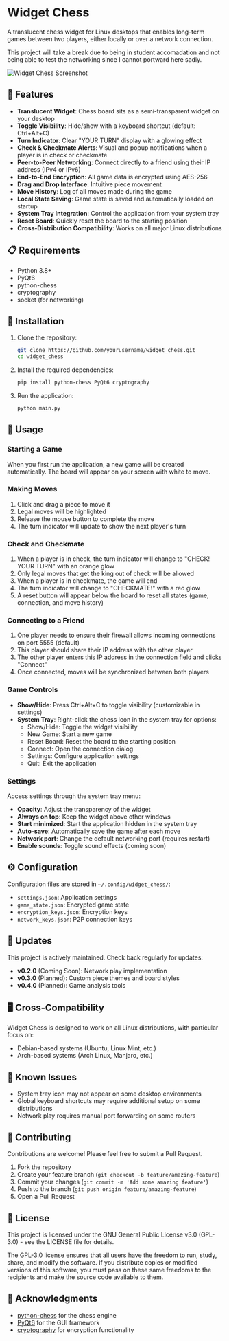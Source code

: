 # Widget Chess

A translucent chess widget for Linux desktops that enables long-term games between two players, either locally or over a network connection.

This project will take a break due to being in student accomadation and not being able to test the networking since I cannot portward here sadly.

![Widget Chess Screenshot](https://github.com/yourusername/widget_chess/raw/main/resources/screenshot.png)

## 🌟 Features

- **Translucent Widget**: Chess board sits as a semi-transparent widget on your desktop
- **Toggle Visibility**: Hide/show with a keyboard shortcut (default: Ctrl+Alt+C)
- **Turn Indicator**: Clear "YOUR TURN" display with a glowing effect
- **Check & Checkmate Alerts**: Visual and popup notifications when a player is in check or checkmate
- **Peer-to-Peer Networking**: Connect directly to a friend using their IP address (IPv4 or IPv6)
- **End-to-End Encryption**: All game data is encrypted using AES-256
- **Drag and Drop Interface**: Intuitive piece movement
- **Move History**: Log of all moves made during the game
- **Local State Saving**: Game state is saved and automatically loaded on startup
- **System Tray Integration**: Control the application from your system tray
- **Reset Board**: Quickly reset the board to the starting position
- **Cross-Distribution Compatibility**: Works on all major Linux distributions

## 📋 Requirements

- Python 3.8+
- PyQt6
- python-chess
- cryptography
- socket (for networking)

## 🚀 Installation

1. Clone the repository:
   ```bash
   git clone https://github.com/yourusername/widget_chess.git
   cd widget_chess
   ```

2. Install the required dependencies:
   ```bash
   pip install python-chess PyQt6 cryptography
   ```

3. Run the application:
   ```bash
   python main.py
   ```

## 📖 Usage

### Starting a Game

When you first run the application, a new game will be created automatically. The board will appear on your screen with white to move.

### Making Moves

1. Click and drag a piece to move it
2. Legal moves will be highlighted
3. Release the mouse button to complete the move
4. The turn indicator will update to show the next player's turn

### Check and Checkmate

1. When a player is in check, the turn indicator will change to "CHECK! YOUR TURN" with an orange glow
2. Only legal moves that get the king out of check will be allowed
3. When a player is in checkmate, the game will end
4. The turn indicator will change to "CHECKMATE!" with a red glow
5. A reset button will appear below the board to reset all states (game, connection, and move history)

### Connecting to a Friend

1. One player needs to ensure their firewall allows incoming connections on port 5555 (default)
2. This player should share their IP address with the other player
3. The other player enters this IP address in the connection field and clicks "Connect"
4. Once connected, moves will be synchronized between both players

### Game Controls

- **Show/Hide**: Press Ctrl+Alt+C to toggle visibility (customizable in settings)
- **System Tray**: Right-click the chess icon in the system tray for options:
  - Show/Hide: Toggle the widget visibility
  - New Game: Start a new game
  - Reset Board: Reset the board to the starting position
  - Connect: Open the connection dialog
  - Settings: Configure application settings
  - Quit: Exit the application

### Settings

Access settings through the system tray menu:

- **Opacity**: Adjust the transparency of the widget
- **Always on top**: Keep the widget above other windows
- **Start minimized**: Start the application hidden in the system tray
- **Auto-save**: Automatically save the game after each move
- **Network port**: Change the default networking port (requires restart)
- **Enable sounds**: Toggle sound effects (coming soon)

## ⚙️ Configuration

Configuration files are stored in `~/.config/widget_chess/`:

- `settings.json`: Application settings
- `game_state.json`: Encrypted game state
- `encryption_keys.json`: Encryption keys
- `network_keys.json`: P2P connection keys

## 🔄 Updates

This project is actively maintained. Check back regularly for updates:

- **v0.2.0** (Coming Soon): Network play implementation
- **v0.3.0** (Planned): Custom piece themes and board styles
- **v0.4.0** (Planned): Game analysis tools

## 🖥️ Cross-Compatibility

Widget Chess is designed to work on all Linux distributions, with particular focus on:
- Debian-based systems (Ubuntu, Linux Mint, etc.)
- Arch-based systems (Arch Linux, Manjaro, etc.)

## 🐛 Known Issues

- System tray icon may not appear on some desktop environments
- Global keyboard shortcuts may require additional setup on some distributions
- Network play requires manual port forwarding on some routers

## 🤝 Contributing

Contributions are welcome! Please feel free to submit a Pull Request.

1. Fork the repository
2. Create your feature branch (`git checkout -b feature/amazing-feature`)
3. Commit your changes (`git commit -m 'Add some amazing feature'`)
4. Push to the branch (`git push origin feature/amazing-feature`)
5. Open a Pull Request

## 📜 License

This project is licensed under the GNU General Public License v3.0 (GPL-3.0) - see the LICENSE file for details.

The GPL-3.0 license ensures that all users have the freedom to run, study, share, and modify the software. If you distribute copies or modified versions of this software, you must pass on these same freedoms to the recipients and make the source code available to them.

## 🙏 Acknowledgments

- [python-chess](https://python-chess.readthedocs.io/) for the chess engine
- [PyQt6](https://www.riverbankcomputing.com/software/pyqt/) for the GUI framework
- [cryptography](https://cryptography.io/) for encryption functionality
